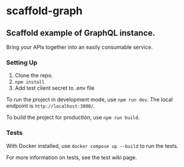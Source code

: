 # scaffold-graph

## Scaffold example of GraphQL instance.
Bring your APIs together into an easily consumable service.

### Setting Up
1. Clone the repo.
2. `npm install`
3. Add test client secret to .env file

To run the project in development mode, use `npm run dev`. The local endpoint is `http://localhost:3000/`.

To build the project for production, use `npm run build`.

### Tests
With Docker installed, use `docker compose up --build` to run the tests. 

For more information on tests, see the test wiki page.